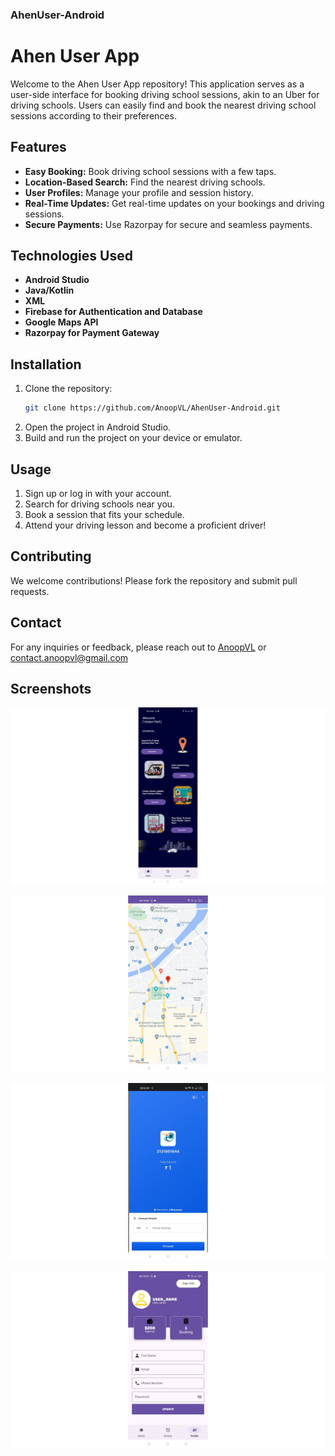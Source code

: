 ### AhenUser-Android

# Ahen User App

Welcome to the Ahen User App repository! This application serves as a user-side interface for booking driving school sessions, akin to an Uber for driving schools. Users can easily find and book the nearest driving school sessions according to their preferences.

## Features

- **Easy Booking:** Book driving school sessions with a few taps.
- **Location-Based Search:** Find the nearest driving schools.
- **User Profiles:** Manage your profile and session history.
- **Real-Time Updates:** Get real-time updates on your bookings and driving sessions.
- **Secure Payments:** Use Razorpay for secure and seamless payments.

## Technologies Used

- **Android Studio**
- **Java/Kotlin**
- **XML**
- **Firebase for Authentication and Database**
- **Google Maps API**
- **Razorpay for Payment Gateway**

## Installation

1. Clone the repository:
    ```bash
    git clone https://github.com/AnoopVL/AhenUser-Android.git
    ```
2. Open the project in Android Studio.
3. Build and run the project on your device or emulator.

## Usage

1. Sign up or log in with your account.
2. Search for driving schools near you.
3. Book a session that fits your schedule.
4. Attend your driving lesson and become a proficient driver!

## Contributing

We welcome contributions! Please fork the repository and submit pull requests.

## Contact

For any inquiries or feedback, please reach out to [AnoopVL](https://github.com/AnoopVL) or contact.anoopvl@gmail.com


## Screenshots

![Alt text](userDashboardWide.png)

![Alt text](userMapWide.png)

![Alt text](userPaymentWide.png)

![Alt text](userProfileWide.png)
